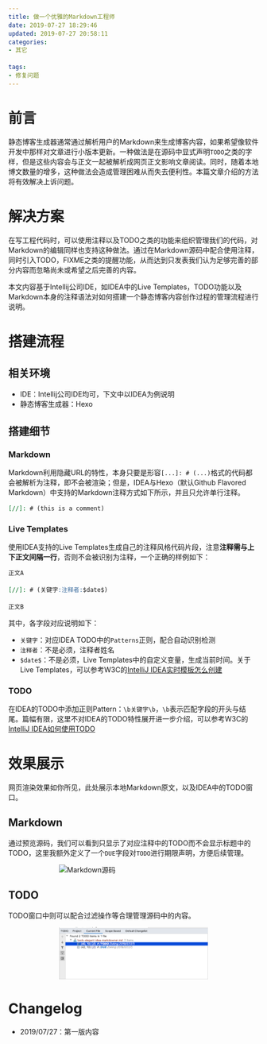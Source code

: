 ```yaml
---
title: 做一个优雅的Markdown工程师
date: 2019-07-27 18:29:46
updated: 2019-07-27 20:58:11
categories:
- 其它

tags:
- 修复问题
---
```

# 前言
静态博客生成器通常通过解析用户的Markdown来生成博客内容，如果希望像软件开发中那样对文章进行小版本更新。一种做法是在源码中显式声明`TODO`之类的字样，但是这些内容会与正文一起被解析成网页正文影响文章阅读。同时，随着本地博文数量的增多，这种做法会造成管理困难从而失去便利性。本篇文章介绍的方法将有效解决上诉问题。

<!-- more -->
# 解决方案
在写工程代码时，可以使用注释以及TODO之类的功能来组织管理我们的代码，对Markdown的编辑同样也支持这种做法。通过在Markdown源码中配合使用注释，同时引入TODO，FIXME之类的提醒功能，从而达到只发表我们认为足够完善的部分内容而忽略尚未或希望之后完善的内容。

本文内容基于Intellij公司IDE，如IDEA中的Live Templates，TODO功能以及Markdown本身的注释语法对如何搭建一个静态博客内容创作过程的管理流程进行说明。

# 搭建流程
## 相关环境
- IDE：Intellij公司IDE均可，下文中以IDEA为例说明
- 静态博客生成器：Hexo

## 搭建细节
### Markdown
Markdown利用隐藏URL的特性，本身只要是形容`[...]: # (...)`格式的代码都会被解析为注释，即不会被渲染；但是，IDEA与Hexo（默认Github Flavored Markdown）中支持的Markdown注释方式如下所示，并且只允许单行注释。
```markdown
[//]: # (this is a comment)
```

### Live Templates
使用IDEA支持的Live Templates生成自己的注释风格代码片段，注意**注释需与上下正文间隔一行**，否则不会被识别为注释，一个正确的样例如下：
```markdown
正文A

[//]: # (关键字:注释者:$date$)

正文B
```
其中，各字段对应说明如下：
- `关键字`：对应IDEA TODO中的`Patterns`正则，配合自动识别检测
- `注释者`：不是必须，注释者姓名
- `$date$`：不是必须，Live Templates中的自定义变量，生成当前时间。关于Live Templates，可以参考W3C的[IntelliJ IDEA实时模板怎么创建](https://www.w3cschool.cn/intellij_idea_doc/intellij_idea_doc-hnk72eaw.html)

### TODO
在IDEA的TODO中添加正则Pattern：`\b关键字\b`，`\b`表示匹配字段的开头与结尾。篇幅有限，这里不对IDEA的TODO特性展开进一步介绍，可以参考W3C的[IntelliJ IDEA如何使用TODO](https://www.w3cschool.cn/intellij_idea_doc/intellij_idea_doc-nx4b2dto.html)

[//]: # (TODO:Zoking:2019/07/27)
[//]: # (this is a hidden comment)
[//]: # (DUE:Zoking:2019/07/27)

# 效果展示
网页渲染效果如你所见，此处展示本地Markdown原文，以及IDEA中的TODO窗口。

## Markdown
通过预览源码，我们可以看到只显示了对应注释中的TODO而不会显示标题中的TODO，这里我额外定义了一个`DUE`字段对`TODO`进行期限声明，方便后续管理。
<div style="width: 300px; margin: auto">

![Markdown源码](https://raw.githubusercontent.com/zhongqin0820/zhongqin0820.github.io/source-articles/source/images/daily/daily/tools/source.png)
</div>

## TODO
TODO窗口中则可以配合过滤操作等合理管理源码中的内容。
<div style="width: 300px; margin: auto">

![TODO窗口](https://raw.githubusercontent.com/zhongqin0820/zhongqin0820.github.io/source-articles/source/images/tools/todo.png)
</div>

# Changelog
- 2019/07/27：第一版内容

